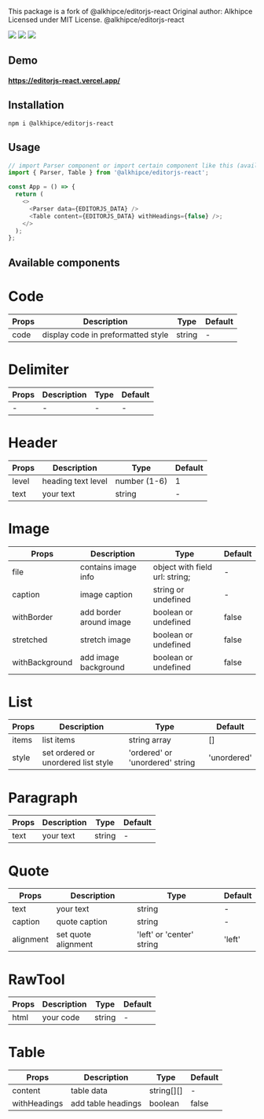 This package is a fork of @alkhipce/editorjs-react
Original author: Alkhipce
Licensed under MIT License.
@alkhipce/editorjs-react

[![](https://flat.badgen.net/npm/v/@alkhipce/editorjs-react?icon=npm)](https://www.npmjs.com/package/@alkhipce/editorjs-react)
[![](https://flat.badgen.net/github/stars/etozhealkhipce/editorjs-react)](https://github.com/etozhealkhipce/editorjs-react)
[![](https://flat.badgen.net/badge/demo/site/green)](https://editorjs-react.vercel.app/)

## Demo

#### https://editorjs-react.vercel.app/

## Installation

```shell
npm i @alkhipce/editorjs-react
```

## Usage

```javascript
// import Parser component or import certain component like this (available components list below)
import { Parser, Table } from '@alkhipce/editorjs-react';

const App = () => {
  return (
    <>
      <Parser data={EDITORJS_DATA} />
      <Table content={EDITORJS_DATA} withHeadings={false} />;
    </>
  );
};
```

## Available components

# Code

| Props | Description                        | Type   | Default |
| ----- | ---------------------------------- | ------ | ------- |
| code  | display code in preformatted style | string | -       |

# Delimiter

| Props | Description | Type | Default |
| ----- | ----------- | ---- | ------- |
| -     | -           | -    | -       |

# Header

| Props | Description        | Type         | Default |
| ----- | ------------------ | ------------ | ------- |
| level | heading text level | number (1-6) | 1       |
| text  | your text          | string       | -       |

# Image

| Props          | Description             | Type                           | Default |
| -------------- | ----------------------- | ------------------------------ | ------- |
| file           | contains image info     | object with field url: string; | -       |
| caption        | image caption           | string or undefined            | -       |
| withBorder     | add border around image | boolean or undefined           | false   |
| stretched      | stretch image           | boolean or undefined           | false   |
| withBackground | add image background    | boolean or undefined           | false   |

# List

| Props | Description                         | Type                            | Default     |
| ----- | ----------------------------------- | ------------------------------- | ----------- |
| items | list items                          | string array                    | []          |
| style | set ordered or unordered list style | 'ordered' or 'unordered' string | 'unordered' |

# Paragraph

| Props | Description | Type   | Default |
| ----- | ----------- | ------ | ------- |
| text  | your text   | string | -       |

# Quote

| Props     | Description         | Type                      | Default |
| --------- | ------------------- | ------------------------- | ------- |
| text      | your text           | string                    | -       |
| caption   | quote caption       | string                    | -       |
| alignment | set quote alignment | 'left' or 'center' string | 'left'  |

# RawTool

| Props | Description | Type   | Default |
| ----- | ----------- | ------ | ------- |
| html  | your code   | string | -       |

# Table

| Props        | Description        | Type       | Default |
| ------------ | ------------------ | ---------- | ------- |
| content      | table data         | string[][] | -       |
| withHeadings | add table headings | boolean    | false   |

